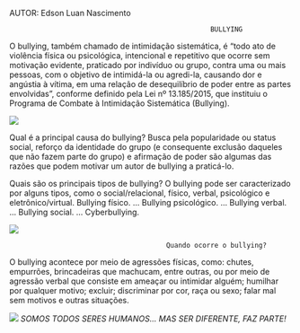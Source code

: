 
AUTOR: Edson Luan Nascimento 


                                                      BULLYING

O bullying, também chamado de intimidação sistemática, é “todo ato de violência física ou psicológica, intencional e repetitivo que ocorre sem motivação evidente, praticado por indivíduo ou grupo, contra uma ou mais pessoas, com o objetivo de intimidá-la ou agredi-la, causando dor e angústia à vítima, em uma relação de desequilíbrio de poder entre as partes envolvidas”, conforme definido pela Lei nº 13.185/2015, que instituiu o Programa de Combate à Intimidação Sistemática (Bullying).
  
  ![](https://portal.fslf.edu.br/wp-content/uploads/2023/02/pexels-mikhail-nilov-7929419-640x413.jpg)

  Qual é a principal causa do bullying?
  Busca pela popularidade ou status social, reforço da identidade do grupo (e consequente exclusão daqueles que não fazem parte do grupo) e afirmação de poder são algumas das razões que podem motivar um autor de bullying a praticá-lo.

  Quais são os principais tipos de bullying?
  O bullying pode ser caracterizado por alguns tipos, como o social/relacional, físico, verbal, psicológico e eletrônico/virtual.
Bullying físico. ...
Bullying psicológico. ...
Bullying verbal. ...
Bullying social. ...
Cyberbullying.

![](https://youtu.be/psieH5qBIpk)

                                           Quando ocorre o bullying?

O bullying acontece por meio de agressões físicas, como: chutes, empurrões, brincadeiras que machucam, entre outras, ou por meio de agressão verbal que consiste em ameaçar ou intimidar alguém; humilhar por qualquer motivo; excluir; discriminar por cor, raça ou sexo; falar mal sem motivos e outras situações.

![](https://media.tenor.com/8o5zzcKRkRAAAAAC/bully-soccer.gif)              *SOMOS TODOS SERES HUMANOS... MAS SER DIFERENTE, FAZ PARTE!*




